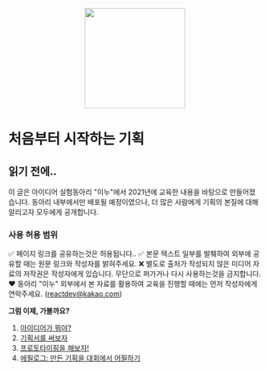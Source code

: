 <p align="center"><img src="https://i.imgur.com/wUFdbUb.png" width="200px"></p>

# 처음부터 시작하는 기획

## 읽기 전에..
이 글은 아이디어 실험동아리 "이누"에서 2021년에 교육한 내용을 바탕으로 만들어졌습니다. 동아리 내부에서만 배포될 예정이였으나, 더 많은 사람에게 기획의 본질에 대해 알리고자 모두에게 공개합니다.

### 사용 허용 범위
✅ 페이지 링크를 공유하는것은 허용됩니다..
✅ 본문 텍스트 일부를 발췌하여 외부에 공유할 때는 원문 링크와 작성자를 밝혀주세요.
❌ 별도로 출처가 작성되지 않은 미디어 자료의 저작권은 작성자에게 있습니다. 무단으로 퍼가거나 다시 사용하는것을 금지합니다.
❤️ 동아리 "이누" 외부에서 본 자료를 활용하여 교육을 진행할 때에는 먼저 작성자에게 연락주세요. (reactdev@kakao.com)


**그럼 이제, 가볼까요?**
1. [아이디어가 뭐야?](./아이디어가_뭐야.html)
2. [기획서를 써보자](./기획서를_써보자.html)
3. [프로토타이핑을 해보자!](./프로토타이핑을_해보자.html)
4. [에필로그: 만든 기획을 대회에서 어필하기](./만든_기획을_대회에서_어필하기.html)
<!--stackedit_data:
eyJoaXN0b3J5IjpbMTc0Mjc3Mzc2MSw1MDU2MjI5MiwxNjQzMT
UzOTI5XX0=
-->